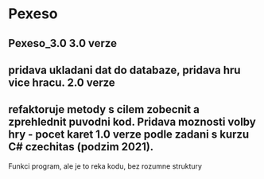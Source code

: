 # Pexeso
Pexeso_3.0
3.0 verze 
-----
pridava ukladani dat do databaze, pridava hru vice hracu.
2.0 verze 
----
refaktoruje metody s cilem zobecnit a zprehlednit puvodni kod.
Pridava moznosti volby hry - pocet karet
1.0 verze podle zadani s kurzu C# czechitas (podzim 2021).
----
Funkci program, ale je to reka kodu, bez rozumne struktury

